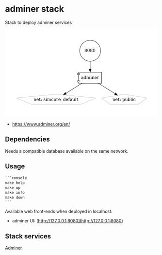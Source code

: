 # adminer stack

Stack to deploy adminer services

![](img/stack.png)

- https://www.adminer.org/en/

## Dependencies

Needs a compatible database available on the same network.

## Usage

    ```console
    make help
    make up
    make info
    make down
    ```

Available web front-ends when deployed in localhost:

- adminer UI: [http://127.0.0.1:8080](http://127.0.0.1:8080)

## Stack services

[Adminer](https://www.adminer.org/)
